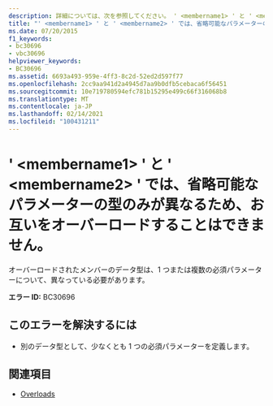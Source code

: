 ```yaml
---
description: 詳細については、次を参照してください。 ' <membername1> ' と ' <membername2> ' は、省略可能なパラメーターの型のみが異なるため、お互いをオーバーロードすることはできません。
title: "' <membername1> ' と ' <membername2> ' では、省略可能なパラメーターの型のみが異なるため、お互いをオーバーロードすることはできません。"
ms.date: 07/20/2015
f1_keywords:
- bc30696
- vbc30696
helpviewer_keywords:
- BC30696
ms.assetid: 6693a493-959e-4ff3-8c2d-52ed2d597f77
ms.openlocfilehash: 2cc9aa941d2a4945d7aa9b0dfb5cebaca6f56451
ms.sourcegitcommit: 10e719780594efc781b15295e499c66f316068b8
ms.translationtype: MT
ms.contentlocale: ja-JP
ms.lasthandoff: 02/14/2021
ms.locfileid: "100431211"
---
```

# <a name="membername1-and-membername2-cannot-overload-each-other-because-they-differ-only-by-the-types-of-optional-parameters"></a>' \<membername1> ' と ' \<membername2> ' では、省略可能なパラメーターの型のみが異なるため、お互いをオーバーロードすることはできません。

オーバーロードされたメンバーのデータ型は、1 つまたは複数の必須パラメーターについて、異なっている必要があります。  
  
 **エラー ID:** BC30696  
  
## <a name="to-correct-this-error"></a>このエラーを解決するには  
  
- 別のデータ型として、少なくとも 1 つの必須パラメーターを定義します。  
  
## <a name="see-also"></a>関連項目

- [Overloads](../language-reference/modifiers/overloads.md)
